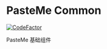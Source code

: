 # PasteMe Common

[![CodeFactor](https://www.codefactor.io/repository/github/pasteus/pastemecommon/badge)](https://www.codefactor.io/repository/github/pasteus/pastemecommon)

PasteMe 基础组件
